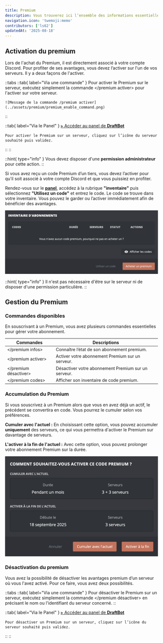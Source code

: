 ```yaml
---
title: Premium
description: Vous trouverez ici l’ensemble des informations essentielles sur le fonctionnement, la gestion et l'activation du premium de DraftBot.
navigation.icon: 'twemoji:memo'
contributors: ['ls62']
updatedAt: '2025-08-18'
---
```



## Activation du premium
Lors de l'achat du Premium, il est directement associé à votre compte Discord. Pour profiter de ses avantages, vous devez l’activer sur l'un de vos serveurs. Il y a deux façons de l'activer.

::tabs
  ::tab{ label="Via une commande" }
    Pour activer le Premium sur le serveur, exécutez simplement la commande \</premium activer> pour l'activer sur votre serveur.

    ![Message de la commande /premium activer](../assets/premium/premium_enable_command.png)
  ::

  ::tab{ label="Via le Panel" }
    [⫸ Accéder au panel de **DraftBot**](/dashboard/user/premium)

    Pour activer le Premium sur un serveur, cliquez sur l’icône du serveur souhaité puis validez.
  ::
::

::hint{ type="info" }
  Vous devez disposer d'une **permission administrateur** pour cette action.
::

Si vous avez reçu un code Premium d’un tiers, vous devez l’activer pour qu’il soit associé à votre compte Discord et que vous puissiez en profiter.

Rendez-vous sur le **[panel](/dashboard/user/premium)**, accédez à la rubrique **"inventaire"** puis sélectionnez **"Utilisez un code"** et entrez le code. Le code se trouve dans votre inventaire. Vous pouvez le garder ou l’activer immédiatement afin de bénéficier des avantages.

![Aperçu de l'inventaire](../assets/premium/inventaire_apercu.png)

::hint{ type="info" }
  Il n'est pas nécessaire d'être sur le serveur ni de disposer d'une permission particulière.
::

## Gestion du Premium


### Commandes disponibles
En souscrivant à un Premium, vous avez plusieurs commandes essentielles pour gérer votre abonnement.

| Commandes | Descriptions |
|-----------|--------------|
| \</premium infos>   | Connaître l’état de son abonnement premium.
| \</premium activer>   | Activer votre abonnement Premium sur un serveur.
| \</premium désactiver>   | Désactiver votre abonnement Premium sur un serveur.
| \</premium codes>   | Afficher son inventaire de code premium.


### Accumulation du Premium
Si vous souscrivez à un Premium alors que vous en avez déjà un actif, le précédent se convertira en code. Vous pourrez le cumuler selon vos préférences.

**Cumuler avec l'actuel :**
En choisissant cette option, vous pouvez accumuler **uniquement** des serveurs, ce qui vous permettra d'activer le Premium sur davantage de serveurs.

**L'activer à la fin de l'actuel :**
Avec cette option, vous pouvez prolonger votre abonnement Premium sur la durée.

![Aperçu de la fenêtre lors de l'activation de votre code](../assets/premium/apercu_popup_acumulation.png)


### Désactivation du premium
Vous avez la possibilité de désactiver les avantages premium d’un serveur où vous l'avez activé. Pour ce faire, vous avez deux possibilités.

::tabs
  ::tab{ label="Via une commande" }
    Pour désactiver le Premium sur un serveur, exécutez simplement la commande \</premium désactiver> en précisant le nom ou l'identifiant du serveur concerné.
  ::

  ::tab{ label="Via le Panel" }
    [⫸ Accéder au panel de **DraftBot**](/dashboard/user/premium)

    Pour désactiver un Premium sur un serveur, cliquez sur l’icône du serveur souhaité puis validez.
  ::
::





